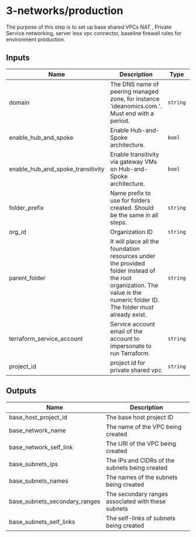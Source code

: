 # 3-networks/production

The purpose of this step is to set up base  shared VPCs  NAT , Private Service networking, server less vpc connector,  baseline firewall rules for environment production.



<!-- BEGINNING OF PRE-COMMIT-TERRAFORM DOCS HOOK -->
## Inputs

| Name | Description | Type | Default | Required |
|------|-------------|------|---------|:--------:|
| domain | The DNS name of peering managed zone, for instance 'ideanomics.com.'. Must end with a period. | `string` | n/a | yes |
| enable\_hub\_and\_spoke | Enable Hub-and-Spoke architecture. | `bool` | `false` | no |
| enable\_hub\_and\_spoke\_transitivity | Enable transitivity via gateway VMs on Hub-and-Spoke architecture. | `bool` | `false` | no |
| folder\_prefix | Name prefix to use for folders created. Should be the same in all steps. | `string` | `"fldr"` | no |
| org\_id | Organization ID | `string` | n/a | yes |
| parent\_folder | It will place all the foundation resources under the provided folder instead of the root organization. The value is the numeric folder ID. The folder must already exist.| `string` | `""` | no |
| terraform\_service\_account | Service account email of the account to impersonate to run Terraform. | `string` | n/a | yes |
| project\_id | project id for private shared vpc | `string` | n/a | yes |

## Outputs

| Name | Description |
|------|-------------|
| base\_host\_project\_id | The base host project ID |
| base\_network\_name | The name of the VPC being created |
| base\_network\_self\_link | The URI of the VPC being created |
| base\_subnets\_ips | The IPs and CIDRs of the subnets being created |
| base\_subnets\_names | The names of the subnets being created |
| base\_subnets\_secondary\_ranges | The secondary ranges associated with these subnets |
| base\_subnets\_self\_links | The self-links of subnets being created |

<!-- END OF PRE-COMMIT-TERRAFORM DOCS HOOK -->
